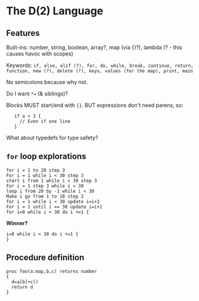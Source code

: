 # The D(2) Language

## Features

Built-ins: number, string, boolean, array?, map (via {}?), lambda (? - this causes havoc with scopes)

Keywords: ```if, else, elif (?), for, do, while, break, continue, return, function, new (?), delete (?), keys, values (for the map), print, main```

No semicolons because why not.

Do I want `*=` (& siblings)?

Blocks MUST start/end with `{}`. BUT expressions don't need parens, so:

```
   if a < 3 {
     // Even if one line
   }
```

What about typedefs for type safety?

## `for` loop explorations

```
for i = 1 to 20 step 3
For i = 1 while i < 30 step 3 
start i from 1 while i < 30 step 3
For i = 1 step 3 while i < 30 
loop i from 20 by -1 while i < 30
Make i go from 1 to 10 step 2
for i = 1 while i < 30 update i=i+1 
For i = 1 until i == 30 update i=i+1 
for i=0 while i < 30 do i +=1 {
```

**Winner?**

```
i=0 while i < 30 do i +=1 {
}
```

## Procedure definition

```
proc foo(a:map,b,c) returns number 
{
  d=a[b]+c() 
  return d
}
```

